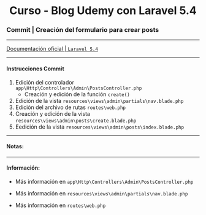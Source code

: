 
<!-- title -->
<h1 align="center">Curso - Blog Udemy con Laravel 5.4</h1>
<!-- end title -->

<!-- commit name -->
### Commit | __Creación del formulario para crear posts__
<!-- end commit name -->

- - - - - - - - - - - - - - - - - - - - - - - - - - - - - -

<!-- official documentation -->
[Documentación oficial | `Laravel 5.4` ](https://laravel.com/docs/5.4)
<!-- end official documentation -->

- - - - - - - - - - - - - - - - - - - - - - - - - - - - - -

<!-- commit instructions -->
#### Instrucciones Commit
1. Edición del controlador `app\Http\Controllers\Admin\PostsController.php`
   - Creación y edición de la función `create()`
2. Edición de la vista `resources\views\admin\partials\nav.blade.php`
3. Edición del archivo de rutas `routes\web.php`
4. Creación y edición de la vista `resources\views\admin\posts\create.blade.php`
4. Eedición de la vista `resources\views\admin\posts\index.blade.php`
<!-- end commit instructions -->

- - - - - - - - - - - - - - - - - - - - - - - - - - - - - -

<!-- notes -->
#### Notas:
<!-- end notes -->

- - - - - - - - - - - - - - - - - - - - - - - - - - - - - -

<!-- information -->
#### Información:
- Más información en `app\Http\Controllers\Admin\PostsController.php`

- Más información en `resources\views\admin\partials\nav.blade.php`

- Más información en `routes\web.php`
<!-- end information -->